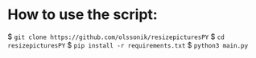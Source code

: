 # How to use the script:

$ `git clone https://github.com/olssonik/resizepicturesPY`
$ `cd resizepicturesPY`
$ `pip install -r requirements.txt`
$ `python3 main.py`
